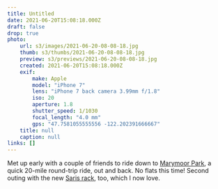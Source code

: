 ```yaml
---
title: Untitled
date: 2021-06-20T15:08:18.000Z
draft: false
drop: true
photo:
    url: s3/images/2021-06-20-08-08-18.jpg
    thumb: s3/thumbs/2021-06-20-08-08-18.jpg
    preview: s3/previews/2021-06-20-08-08-18.jpg
    created: 2021-06-20T15:08:18.000Z
    exif:
        make: Apple
        model: "iPhone 7"
        lens: "iPhone 7 back camera 3.99mm f/1.8"
        iso: 20
        aperture: 1.8
        shutter_speed: 1/1030
        focal_length: "4.0 mm"
        gps: "47.7581055555556 -122.202391666667"
    title: null
    caption: null
links: []
---
```


Met up early with a couple of friends to ride down to [Marymoor Park](https://en.wikipedia.org/wiki/Marymoor_Park), a quick 20-mile round-trip ride, out and back. No flats this time! Second outing with the new [Saris rack](https://www.saris.com/product/freedom-4), too, which I now love.
